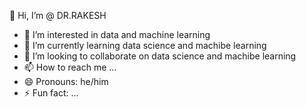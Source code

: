 👋 Hi, I’m @ DR.RAKESH
- 👀 I’m interested in data and machine learning
- 🌱 I’m currently learning data science and machibe learning
- 💞️ I’m looking to collaborate on data science and machibe learning
- 📫 How to reach me ...
- 😄 Pronouns: he/him
- ⚡ Fun fact: ...

<!---
Rakesh11917/Rakesh11917 is a ✨ special ✨ repository because its `README.md` (this file) appears on your GitHub profile.
You can click the Preview link to take a look at your changes.
--->
